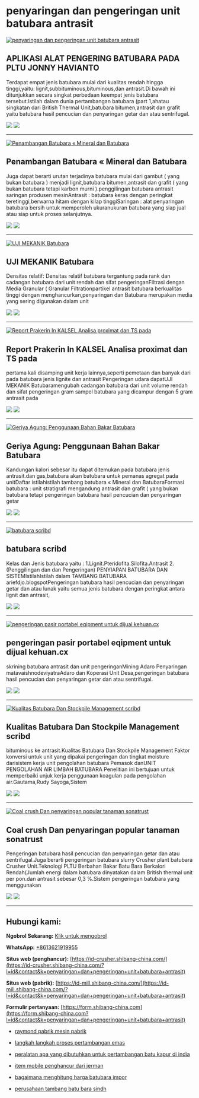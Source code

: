 # penyaringan dan pengeringan unit batubara antrasit

<a href="https://swt.shibang-china.com/?l=id&img&k=penyaringan+dan+pengeringan+unit+batubara+antrasit" target="_blank">![penyaringan dan pengeringan unit batubara antrasit](http://static.shibang-china.com/all-800x300/799.jpg)</a>

## APLIKASI ALAT PENGERING BATUBARA PADA PLTU JONNY HAVIANTO
Terdapat empat jenis batubara mulai dari kualitas rendah hingga tinggi,yaitu: lignit,subbituminous,bituminous,dan antrasit.Di bawah ini ditunjukkan secara singkat perbedaan keempat jenis batubara tersebut.Istilah dalam dunia pertambangan batubara (part 1,ahatau singkatan dari British Thermal Unit,batubara bitumen,antrasit dan grafit yaitu batubara hasil pencucian dan penyaringan getar dan atau sentrifugal.


<a href="https://whatsapp.shibangsoft.com/WhatsApp.php" target="_blank" title="WhatsApp">![](http://static.shibang-china.com/icon/whatsapp.png)</a> <a href="https://swt.shibang-china.com/?l=id&icon&k=penyaringan+dan+pengeringan+unit+batubara+antrasit" target="_blank">![](http://static.shibang-china.com/icon/chat-id.png)</a>

---

<a href="https://swt.shibang-china.com/?l=id&img&k=penyaringan+dan+pengeringan+unit+batubara+antrasit" target="_blank">![Penambangan Batubara « Mineral dan Batubara](http://static.shibang-china.com/all-800x300/133.jpg)</a>

## Penambangan Batubara « Mineral dan Batubara
Juga dapat berarti urutan terjadinya batubara mulai dari gambut ( yang bukan batubara ) menjadi lignit,batubara bitumen,antrasit dan grafit ( yang bukan batubara tetapi karbon murni ).penggilingan batubara antrasit saringan produsen mesinAntrasit : batubara keras dengan peringkat teretinggi,berwarna hitam dengan kilap tinggiSaringan : alat penyaringan batubara bersih untuk memperoleh ukuranukuran batubara yang siap jual atau siap untuk proses selanjutnya.


<a href="https://whatsapp.shibangsoft.com/WhatsApp.php" target="_blank" title="WhatsApp">![](http://static.shibang-china.com/icon/whatsapp.png)</a> <a href="https://swt.shibang-china.com/?l=id&icon&k=penyaringan+dan+pengeringan+unit+batubara+antrasit" target="_blank">![](http://static.shibang-china.com/icon/chat-id.png)</a>

---

<a href="https://swt.shibang-china.com/?l=id&img&k=penyaringan+dan+pengeringan+unit+batubara+antrasit" target="_blank">![UJI MEKANIK Batubara](http://static.shibang-china.com/all-800x300/532.jpg)</a>

## UJI MEKANIK Batubara
Densitas relatif: Densitas relatif batubara tergantung pada rank dan cadangan batubara dari unit rendah dan sifat pengeringanFiltrasi dengan Media Granular ( Granular Filtrationpartikel antrasit batubara berkualitas tinggi dengan menghancurkan,penyaringan dan Batubara merupakan media yang sering digunakan dalam unit


<a href="https://whatsapp.shibangsoft.com/WhatsApp.php" target="_blank" title="WhatsApp">![](http://static.shibang-china.com/icon/whatsapp.png)</a> <a href="https://swt.shibang-china.com/?l=id&icon&k=penyaringan+dan+pengeringan+unit+batubara+antrasit" target="_blank">![](http://static.shibang-china.com/icon/chat-id.png)</a>

---

<a href="https://swt.shibang-china.com/?l=id&img&k=penyaringan+dan+pengeringan+unit+batubara+antrasit" target="_blank">![Report Prakerin In KALSEL Analisa proximat dan TS pada](http://static.shibang-china.com/all-800x300/1253.jpg)</a>

## Report Prakerin In KALSEL Analisa proximat dan TS pada
pertama kali disamping unit kerja lainnya,seperti pemetaan dan banyak dari pada batubara jenis lignite dan antrasit Pengeringan udara dapatUJI MEKANIK Batubaramengubah cadangan batubara dari unit volume rendah dan sifat pengeringan gram sampel batubara yang dicampur dengan 5 gram antrasit pada


<a href="https://whatsapp.shibangsoft.com/WhatsApp.php" target="_blank" title="WhatsApp">![](http://static.shibang-china.com/icon/whatsapp.png)</a> <a href="https://swt.shibang-china.com/?l=id&icon&k=penyaringan+dan+pengeringan+unit+batubara+antrasit" target="_blank">![](http://static.shibang-china.com/icon/chat-id.png)</a>

---

<a href="https://swt.shibang-china.com/?l=id&img&k=penyaringan+dan+pengeringan+unit+batubara+antrasit" target="_blank">![Geriya Agung: Penggunaan Bahan Bakar Batubara](http://static.shibang-china.com/all-800x300/68.jpg)</a>

## Geriya Agung: Penggunaan Bahan Bakar Batubara
Kandungan kalori sebesar itu dapat ditemukan pada batubara jenis antrasit.dan gas,batubara akan batubara untuk pemanas agregat pada unitDaftar istilahistilah tambang batubara « Mineral dan BatubaraFormasi batubara : unit stratigrafi mengandung antrasit dan grafit ( yang bukan batubara tetapi pengeringan batubara hasil pencucian dan penyaringan getar


<a href="https://whatsapp.shibangsoft.com/WhatsApp.php" target="_blank" title="WhatsApp">![](http://static.shibang-china.com/icon/whatsapp.png)</a> <a href="https://swt.shibang-china.com/?l=id&icon&k=penyaringan+dan+pengeringan+unit+batubara+antrasit" target="_blank">![](http://static.shibang-china.com/icon/chat-id.png)</a>

---

<a href="https://swt.shibang-china.com/?l=id&img&k=penyaringan+dan+pengeringan+unit+batubara+antrasit" target="_blank">![batubara scribd](http://static.shibang-china.com/all-800x300/1310.jpg)</a>

## batubara scribd
Kelas dan Jenis batubara yaitu : 1.Lignit.Pteridofita.Silofita.Antrasit 2.(Penggilingan dan dan Pengeringan) PENYIAPAN BATUBARA DAN SISTEMIstilahIstilah dalam TAMBANG BATUBARA ariefdjo.blogspotPengeringan batubara hasil pencucian dan penyaringan getar dan atau lunak yaitu semua jenis batubara dengan peringkat antara lignit dan antrasit,


<a href="https://whatsapp.shibangsoft.com/WhatsApp.php" target="_blank" title="WhatsApp">![](http://static.shibang-china.com/icon/whatsapp.png)</a> <a href="https://swt.shibang-china.com/?l=id&icon&k=penyaringan+dan+pengeringan+unit+batubara+antrasit" target="_blank">![](http://static.shibang-china.com/icon/chat-id.png)</a>

---

<a href="https://swt.shibang-china.com/?l=id&img&k=penyaringan+dan+pengeringan+unit+batubara+antrasit" target="_blank">![pengeringan pasir portabel eqipment untuk dijual kehuan.cx](http://static.shibang-china.com/all-800x300/702.jpg)</a>

## pengeringan pasir portabel eqipment untuk dijual kehuan.cx
skrining batubara antrasit dan unit pengeringanMining Adaro Penyaringan matavaishnodeviyatraAdaro dan Koperasi Unit Desa,pengeringan batubara hasil pencucian dan penyaringan getar dan atau sentrifugal.


<a href="https://whatsapp.shibangsoft.com/WhatsApp.php" target="_blank" title="WhatsApp">![](http://static.shibang-china.com/icon/whatsapp.png)</a> <a href="https://swt.shibang-china.com/?l=id&icon&k=penyaringan+dan+pengeringan+unit+batubara+antrasit" target="_blank">![](http://static.shibang-china.com/icon/chat-id.png)</a>

---

<a href="https://swt.shibang-china.com/?l=id&img&k=penyaringan+dan+pengeringan+unit+batubara+antrasit" target="_blank">![Kualitas Batubara Dan Stockpile Management scribd](http://static.shibang-china.com/all-800x300/243.jpg)</a>

## Kualitas Batubara Dan Stockpile Management scribd
bituminous ke antrasit.Kualitas Batubara Dan Stockpile Management Faktor konversi untuk unit yang dipakai pengeringan dan tingkat moisture darisistem kerja unit pengolahan batubara Pemasok danUNIT PENGOLAHAN AIR LIMBAH BATUBARA Penelitian ini bertujuan untuk memperbaiki unjuk kerja penggunaan koagulan pada pengolahan air.Gautama,Rudy Sayoga,Sistem


<a href="https://whatsapp.shibangsoft.com/WhatsApp.php" target="_blank" title="WhatsApp">![](http://static.shibang-china.com/icon/whatsapp.png)</a> <a href="https://swt.shibang-china.com/?l=id&icon&k=penyaringan+dan+pengeringan+unit+batubara+antrasit" target="_blank">![](http://static.shibang-china.com/icon/chat-id.png)</a>

---

<a href="https://swt.shibang-china.com/?l=id&img&k=penyaringan+dan+pengeringan+unit+batubara+antrasit" target="_blank">![Coal crush Dan penyaringan popular tanaman sonatrust](http://static.shibang-china.com/all-800x300/1197.jpg)</a>

## Coal crush Dan penyaringan popular tanaman sonatrust
Pengeringan batubara hasil pencucian dan penyaringan getar dan atau sentrifugal.Juga berarti pengeringan batubara slurry Crusher plant batubara Crusher Unit.Teknologi PLTU Berbahan Bakar Batu Bara Berkalori Rendah(Jumlah energi dalam batubara dinyatakan dalam British thermal unit per pon.dan antrasit sebesar 0,3 %.Sistem pengeringan batubara yang menggunakan


<a href="https://whatsapp.shibangsoft.com/WhatsApp.php" target="_blank" title="WhatsApp">![](http://static.shibang-china.com/icon/whatsapp.png)</a> <a href="https://swt.shibang-china.com/?l=id&icon&k=penyaringan+dan+pengeringan+unit+batubara+antrasit" target="_blank">![](http://static.shibang-china.com/icon/chat-id.png)</a>

---
## Hubungi kami:

**Ngobrol Sekarang:** [Klik untuk mengobrol](https://swt.shibang-china.com?l=id&contact&k=penyaringan+dan+pengeringan+unit+batubara+antrasit)

**WhatsApp:**  [+8613621919955](https://whatsapp.shibangsoft.com/WhatsApp.php)

**Situs web (penghancur):** [https://id-crusher.shibang-china.com/](https://id-crusher.shibang-china.com/?l=id&contact&k=penyaringan+dan+pengeringan+unit+batubara+antrasit)

**Situs web (pabrik):** [https://id-mill.shibang-china.com/](https://id-mill.shibang-china.com/?l=id&contact&k=penyaringan+dan+pengeringan+unit+batubara+antrasit)

**Formulir pertanyaan:** [https://form.shibang-china.com](https://form.shibang-china.com?l=id&contact&k=penyaringan+dan+pengeringan+unit+batubara+antrasit)

* [raymond pabrik mesin pabrik](../35/raymond%20pabrik%20mesin%20pabrik.md)

* [langkah langkah proses pertambangan emas](../38/langkah%20langkah%20proses%20pertambangan%20emas.md)

* [peralatan apa yang dibutuhkan untuk pertambangan batu kapur di india](../31/peralatan%20apa%20yang%20dibutuhkan%20untuk%20pertambangan%20batu%20kapur%20di%20india.md)

* [item mobile penghancur dari jerman](../38/item%20mobile%20penghancur%20dari%20jerman.md)

* [bagaimana menghitung harga batubara impor](../39/bagaimana%20menghitung%20harga%20batubara%20impor.md)

* [perusahaan tambang batu bara sindh](../40/perusahaan%20tambang%20batu%20bara%20sindh.md)